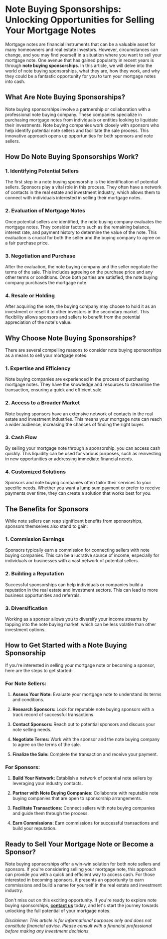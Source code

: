 # Note Buying Sponsorships: Unlocking Opportunities for Selling Your Mortgage Notes

Mortgage notes are financial instruments that can be a valuable asset for many homeowners and real estate investors. However, circumstances can change, and you may find yourself in a situation where you want to sell your mortgage note. One avenue that has gained popularity in recent years is through **note buying sponsorships**. In this article, we will delve into the world of note buying sponsorships, what they are, how they work, and why they could be a fantastic opportunity for you to turn your mortgage notes into cash.

## What Are Note Buying Sponsorships?

Note buying sponsorships involve a partnership or collaboration with a professional note buying company. These companies specialize in purchasing mortgage notes from individuals or entities looking to liquidate their investments. Note buying companies work closely with sponsors who help identify potential note sellers and facilitate the sale process. This innovative approach opens up opportunities for both sponsors and note sellers.

## How Do Note Buying Sponsorships Work?

### 1. Identifying Potential Sellers

The first step in a note buying sponsorship is the identification of potential sellers. Sponsors play a vital role in this process. They often have a network of contacts in the real estate and investment industry, which allows them to connect with individuals interested in selling their mortgage notes.

### 2. Evaluation of Mortgage Notes

Once potential sellers are identified, the note buying company evaluates the mortgage notes. They consider factors such as the remaining balance, interest rate, and payment history to determine the value of the note. This evaluation is crucial for both the seller and the buying company to agree on a fair purchase price.

### 3. Negotiation and Purchase

After the evaluation, the note buying company and the seller negotiate the terms of the sale. This includes agreeing on the purchase price and any other terms or conditions. Once both parties are satisfied, the note buying company purchases the mortgage note.

### 4. Resale or Holding

After acquiring the note, the buying company may choose to hold it as an investment or resell it to other investors in the secondary market. This flexibility allows sponsors and sellers to benefit from the potential appreciation of the note's value.

## Why Choose Note Buying Sponsorships?

There are several compelling reasons to consider note buying sponsorships as a means to sell your mortgage notes:

### 1. Expertise and Efficiency

Note buying companies are experienced in the process of purchasing mortgage notes. They have the knowledge and resources to streamline the transaction, ensuring a quick and efficient sale.

### 2. Access to a Broader Market

Note buying sponsors have an extensive network of contacts in the real estate and investment industries. This means your mortgage note can reach a wider audience, increasing the chances of finding the right buyer.

### 3. Cash Flow

By selling your mortgage note through a sponsorship, you can access cash quickly. This liquidity can be used for various purposes, such as reinvesting in new opportunities or addressing immediate financial needs.

### 4. Customized Solutions

Sponsors and note buying companies often tailor their services to your specific needs. Whether you want a lump sum payment or prefer to receive payments over time, they can create a solution that works best for you.

## The Benefits for Sponsors

While note sellers can reap significant benefits from sponsorships, sponsors themselves also stand to gain:

### 1. Commission Earnings

Sponsors typically earn a commission for connecting sellers with note buying companies. This can be a lucrative source of income, especially for individuals or businesses with a vast network of potential sellers.

### 2. Building a Reputation

Successful sponsorships can help individuals or companies build a reputation in the real estate and investment sectors. This can lead to more business opportunities and referrals.

### 3. Diversification

Working as a sponsor allows you to diversify your income streams by tapping into the note buying market, which can be less volatile than other investment options.

## How to Get Started with a Note Buying Sponsorship

If you're interested in selling your mortgage note or becoming a sponsor, here are the steps to get started:

### For Note Sellers:

1. **Assess Your Note:** Evaluate your mortgage note to understand its terms and conditions.

2. **Research Sponsors:** Look for reputable note buying sponsors with a track record of successful transactions.

3. **Contact Sponsors:** Reach out to potential sponsors and discuss your note selling needs.

4. **Negotiate Terms:** Work with the sponsor and the note buying company to agree on the terms of the sale.

5. **Finalize the Sale:** Complete the transaction and receive your payment.

### For Sponsors:

1. **Build Your Network:** Establish a network of potential note sellers by leveraging your industry contacts.

2. **Partner with Note Buying Companies:** Collaborate with reputable note buying companies that are open to sponsorship arrangements.

3. **Facilitate Transactions:** Connect sellers with note buying companies and guide them through the process.

4. **Earn Commissions:** Earn commissions for successful transactions and build your reputation.

## Ready to Sell Your Mortgage Note or Become a Sponsor?

Note buying sponsorships offer a win-win solution for both note sellers and sponsors. If you're considering selling your mortgage note, this approach can provide you with a quick and efficient way to access cash. For those interested in becoming sponsors, it presents an opportunity to earn commissions and build a name for yourself in the real estate and investment industry.

Don't miss out on this exciting opportunity. If you're ready to explore note buying sponsorships, [**contact us**](#cta) today, and let's start the journey towards unlocking the full potential of your mortgage notes.

*Disclaimer: This article is for informational purposes only and does not constitute financial advice. Please consult with a financial professional before making any investment decisions.*
